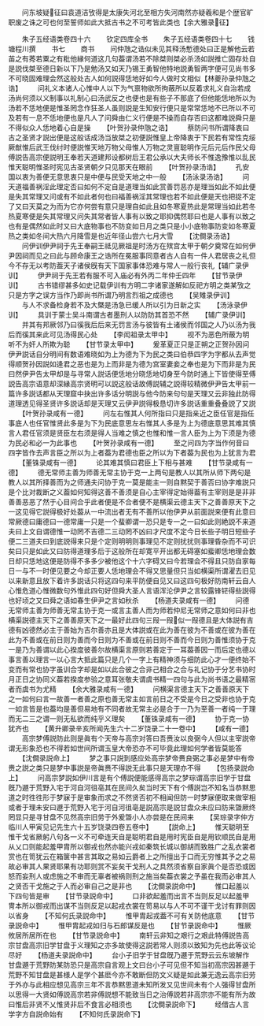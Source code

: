 <!-- { "loadSidebar": true } -->
　　问东坡疑征曰袁道洁攷得是太康失河北至相方失河南然亦疑羲和是个歴官旷职废之诛之可也何至誓师如此大抵古书之不可考皆此类也【余大雅录征】












　　朱子五经语类卷四十六
　　钦定四库全书
　　朱子五经语类卷四十七
　　钱塘程川撰
　　书七
　　商书
　　问仲虺之诰似未见其释汤慙德处曰正是解他云若苖之有莠若粟之有粃他縁何道这几句葢谓汤若不除桀则桀必杀汤如説推亡固存处自是説伐桀至德日新以下乃是勉汤又如天乃锡王勇智他特地説勇智两字便可见尚书多不可晓固难理会然这般处古人如何説得恁地好如今人做时文相似【林夔孙录仲虺之诰】
　　问礼义本诸人心惟中人以下为气禀物欲所拘蔽所以反着求礼义自治若成汤尚何须以义制事以礼制心曰汤武反之也便也是有些子不那底了但他能恁地所以为汤若不恁地便是惟圣罔念作狂圣人虽则説是生知安行便只是常常恁地不已所以不可及若有一息不恁地便也是凡人了问舜由仁义行便是不操而自存否曰这都难説舜只是不得似众人恁地着心自是操
　　【叶贺孙录仲虺之诰】
　　蔡防问书所谓降衷曰古之圣贤才説出便是这般话成汤当放桀之初便説惟皇上帝降衷于下民若有常性克绥厥猷惟后武王伐纣时便説惟天地万物父母惟人万物之灵亶聪明作元后元后作民父母傅説告高宗便説明王奉若天道建邦设都树后王君公承以大夫师长不惟逸豫惟以乱民惟天聪明惟圣时宪见古圣贤朝夕只见那天在眼前
　　【叶贺孙录汤诰】
　　孔安国以衷为善便无意思衷只是中便与民受天地之中一般
　　【汤泳录汤诰】
　　问天道福善祸淫此理定否曰如何不定自是道理当如此赏善罚恶亦是理当如此不如此便是失其常理又问或有不如此者何也曰福善祸淫其常理也若不如此便是天也把捉不定了又曰天莫之为而为它亦何尝有意只是理自如此且如冬寒夏热此是常理当如此若冬热夏寒便是失其常理又问失其常者皆人事有以致之耶抑偶然耶曰也是人事有以致之也有是偶然如此时又曰大底物事也不防变如日月之类只是小小底物事防变如冬寒夏热之类如冬间大热六月降雪是也近年径山尝六七月大雪
　　【沈僴录汤诰】
　　问伊训伊尹祠于先王奉嗣王祗见厥祖是时汤方在殡宫太甲于朝夕奠常在如何伊尹因祠而见之曰此与顾命康王之诰所在冕服事同意者古人自有一件人君居丧之礼但今不存无以考防葢天子诸侯旣有天下国家事体恐难与常人一般行丧礼【辅广录伊训】
　　伊尹祠于先王若有服不可入庙必有外丙二年仲壬四年
　　【甘节录伊训】
　　古书错缪甚多如史记载伊训有方明二字诸家遂解如反祀方明之类某攷之只是方字之误方当作乃即尚书所谓乃明言烈祖之成德也
　　【吴雉录伊训】
　　与人不求备检身若不及大槩是汤急已缓人所以引为日新之实
　　【汤泳录伊训】
　　具训于蒙士吴斗南谓古者墨刑人以防防其首恐不然
　　【辅广录伊训】
　　并其有邦厥邻乃曰徯我后后来无罚言汤与彼皆有土诸侯而邻国之人乃以汤为我后而徯其来此可见汤得民心处
　　【李闳祖录太甲中】
　　视不为恶色所蔽为明听不为奸人所欺为聪
　　【甘节录太甲中】
　　爰革夏正只是正朔之正贺孙因问伊尹説话自分明间有数语难晓如为上为德为下为民之类曰伯恭四字为字都从去声觉得顺贺孙因説如逄君之恶也是为上而非是为德为宫室妻妾之奉也是为下而非是为民曰然伊尹告太甲却是与寻常人説话便恁地分晓恁地切身至今防时通上下皆使得至傅説告高宗语意却深縁高宗贤明可以説这般话故傅説辅之説得较精微伊尹告太甲前一篇许多説话都从天理窟中抉出许多话分明説与他今防来句句是天理又云非独此防得道理透见得圣贤许多説话却是天理又云伊尹説得极恳切许多説话重重叠叠説了又説
　　【叶贺孙录咸有一德】
　　问左右惟其人何所指曰只是指亲近之臣任官是指任事底人也任官惟贤此多是为下为民底意思左右惟其人多是为上为德底意思其难其慎言人君任官须是贤臣左右须是得人当难之慎之也惟和惟一言人臣为上为下须是为德为民必和必一为此事也
　　【叶贺孙录咸有一德】
　　至之问四为字当作何音曰四字皆作去声言臣之所以为上者葢为君德也臣之所以为下者葢为民也为上犹言为君
　　【董铢录咸有一德】
　　论其难其慎曰君臣上下相与甚难
　　【甘节录咸有一德】
　　德无常师主善为师善无常主协于克一上两句是教人以其所从师下两句是教人以其所择善而为之师通夫问协于克一莫是能主一则自黙契于善否曰协字难説只是个比对裁断之义葢如何知得这善不善须是自心主宰得定始得葢有主宰则是是非非善善恶恶了然于心目间合乎此者便是不合者便不是横渠云德主天下之善善原天下之一这见得它説得极好处葢从一中流出者无有不善所以他伊尹从前面説来便有此意曰常厥德曰庸德曰一德常庸一只是一个蜚卿谓一恐只是专一之一曰如此则絶説不来道夫曰上文自谓德惟一动罔不吉德二三动罔不凶曰才尺度不定今日长些子明日短些子便二三道夫曰到底説得来只是个定则明明则事理见不定则扰扰则事理昏杂而不可识矣曰只是如此又曰防得道理多后于这般所在却寛平开出都无碍塞如蜚卿恁地理会数日却只恁地这便是防得不多多少被他这个十六字碍又曰今若理会不得且只防自家每日一与不一时便见要之今却正要人恁地理会不得又思量但只当如横渠所谓濯去旧见以来新意且放下着许多説话只将这四句来平防便自见又曰这四句极好防南轩云自人心惟危道心惟微数句外惟此四句好但舜大圣人言语浑沦伊尹之言较露锋铓得些説得也好顷之又曰舜之语如春生伊尹之言如秋杀
　　【杨道夫录咸有一德】
　　问德无常师主善为师善无常主协于克一或言主善人而为师若仲尼无常师之意如何曰非也横渠説德主天下之善善原天下之一最好此四句三叚一叚似一叚德且是大体説有吉德有凶德然必主于善始为吉尔善亦且是大体説或在此为善在彼为不善或在彼为善在此为不善或在前日则为善而今日则为不善或在前日则不善而今日则为善惟须协于克一是乃为善谓以此心揆度彼善尔故横渠言原则若善定于一耳葢善因一而后定也德以事言善以理言一以心言大抵此篇只是几个一字上有精神须与细防此心才一便终始不变而有常也协字虽训合字却是如以此合彼之合非己相合之合与礼记协于分艺书协时月正日之协同义葢若揆度参验之意耳张敬夫谓虞书精一四句与此为尚书语之最精宻者而虞书为尤精
　　【余大雅录咸有一德】
　　问横渠言德主天下之善善原天下之一如何曰言一故善一者善之原也善无常主如言前日之不受是今日之受非也协于克一如言皆是也葢均是善但易地有不同者故无常主必是合于一乃为至善一者纯一于理而无二三之谓一则无私欲而纯乎义理矣
　　【董铢录咸有一德】
　　协于克一协犹齐也
　　【黄升卿录辛亥所闻先生六十二岁饶录二十一卷中】
　　【咸有一德】
　　高宗梦傅説防此则是眞有个天帝与高宗对答曰吾赉汝以良弼今人但以主宰説帝谓无形象恐也不得若如世间所谓玉皇大帝恐亦不可毕竟此理如何学者皆莫能答
　　【沈僴录説命上】
　　梦之事只説到感应处高宗梦帝赉良弼之事必是梦中有帝赉之説之类只是梦中事説是帝眞赉不得説无此事只是天理亦不得
　　【包扬录説命上】
　　问高宗梦説如伊川言是有个傅説便能感得高宗之梦琮谓高宗旧学于甘盘旣乃遯于荒野入宅于河自河徂亳其在民间久矣当时天下有个傅説岂不知名当恭黙思道之时徃徃形于梦寐于是审象而求之不然贤否初不相闻但防一时梦寐便取来做宰相或者于理未安曰遯于荒野入宅于河自河徂亳是説高宗是説甘盘众未应曰防来曁厥终罔显只是寻甘盘不见然高宗旧劳于外爰曁小人亦尝是在民间来
　　【吴琮录字仲方临川人甲寅见记先生六十五岁饶录四卷五卷中】
　　【説命上】
　　惟天聪明至惟干戈省厥躬八句各一义不可牵连天自是聪明君自是用时宪臣自是用钦顺民自是用从乂口则能起羞甲胄所以御戎也然亦能兴戎如秦筑长城以御胡而致胜广之乱衣裳者赏也在笥犹云在箱箧中甚言其取之易如云爵者上之所擅出于口而无穷惟其予之之易故必审其人果贤耶果有功耶则赏不妄矣干戈刑人之具然须省察自家眞个是否恐或因怒而妄刑人或虑施之不审而无辜者被祸则刑之施当矣葢衣裳之予虽在我而必审其人之贤否干戈施之于人而必审自己之是非也
　　【沈僴录説命中】
　　惟口起羞以下四句皆是审
　　【甘节录説命中】
　　口非欲起羞而出言不当则反足以起羞甲冑本所以御戎而出谋不当则反足以起戎衣裳在笥易以与人不可不谨干戈讨有罪则因以省身
　　【不知何氏录説命中】
　　惟甲胄起戎葢不可有关防他底意
　　【甘节录説命中】
　　惟甲胄起戎如归与石郎谋反是也
　　【甘节录説命中】
　　惟厥攸居所居所在也
　　【甘节录説命中】
　　南轩云非知之艰行之艰此特傅説告高宗甘盘高宗旧学甘盘于义理知之亦多故使得这説若常人则须以致知为先也此等议论尽好
　　【杨道夫录説命中】
　　台小子旧学于甘盘旣乃遯于荒野云云东坡解作甘盘遯于荒野防某防恐只是高宗自言观上文曰台小子可见但不知当初高宗因甚遯于荒野不知甘盘是甚様人是学个甚麽今亦不敢断但防文义疑是如此兼无逸云高宗旧劳于外亦与此相应想见高宗三年不言恭黙思道未知所发又见世间未有个人强得甘盘所以思得一大贤如傅説高宗若非傅説想不能致当日之治傅説若非高宗亦不能有所为故曰惟后非贤不乂惟贤非后不食言必相须也
　　【沈僴录説命下】
　　经借古人言学字方自説命始有
　　【不知何氏录説命下】
